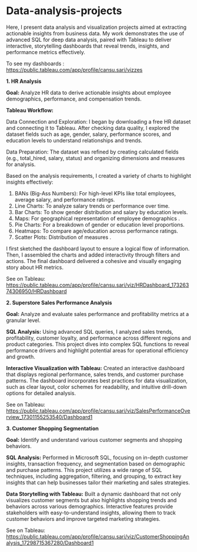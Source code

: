 # Data-analysis-projects

Here, I present data analysis and visualization projects aimed at extracting actionable insights from business data. My work demonstrates the use of advanced SQL for deep data analysis, paired with Tableau to deliver interactive, storytelling dashboards that reveal trends, insights, and performance metrics effectively.

To see my dashboards : https://public.tableau.com/app/profile/cansu.sari/vizzes

**1. HR Analysis**

**Goal:** Analyze HR data to derive actionable insights about employee demographics, performance, and compensation trends.

**Tableau Workflow:** 

Data Connection and Exploration: I began by downloading a free HR dataset and connecting it to Tableau. After checking data quality, I explored the dataset fields such as age, gender, salary, performance scores, and education levels to understand relationships and trends.

Data Preparation: The dataset was refined by creating calculated fields (e.g., total_hired, salary, status) and organizing dimensions and measures for analysis.

Based on the analysis requirements, I created a variety of charts to highlight insights effectively:

1. BANs (Big-Ass Numbers): For high-level KPIs like total employees, average salary, and performance ratings.
2. Line Charts: To analyze salary trends or performance over time.
3. Bar Charts: To show gender distribution and salary by education levels.
4. Maps: For geographical representation of employee demographics .
5. Pie Charts: For a breakdown of gender or education level proportions.
6. Heatmaps: To compare age/education across performance ratings.
7. Scatter Plots: Distribution of measures .

I first sketched the dashboard layout to ensure a logical flow of information. Then, I assembled the charts and added interactivity through filters and actions. The final dashboard delivered a cohesive and visually engaging story about HR metrics.

See on Tableau: https://public.tableau.com/app/profile/cansu.sari/viz/HRDashboard_17326374306950/HRDashboard

**2. Superstore Sales Performance Analysis**

**Goal:** Analyze and evaluate sales performance and profitability metrics at a granular level.

**SQL Analysis:** Using advanced SQL queries, I analyzed sales trends, profitability, customer loyalty, and performance across different regions and product categories. This project dives into complex SQL functions to reveal performance drivers and highlight potential areas for operational efficiency and growth.

**Interactive Visualization with Tableau:** Created an interactive dashboard that displays regional performance, sales trends, and customer purchase patterns. The dashboard incorporates best practices for data visualization, such as clear layout, color schemes for readability, and intuitive drill-down options for detailed analysis.

See on Tableau: https://public.tableau.com/app/profile/cansu.sari/viz/SalesPerformanceOverview_17301155253540/Dashboard1

**3. Customer Shopping Segmentation**

**Goal:** Identify and understand various customer segments and shopping behaviors.

**SQL Analysis:** Performed in Microsoft SQL, focusing on in-depth customer insights, transaction frequency, and segmentation based on demographic and purchase patterns. This project utilizes a wide range of SQL techniques, including aggregation, filtering, and grouping, to extract key insights that can help businesses tailor their marketing and sales strategies.

**Data Storytelling with Tableau:** Built a dynamic dashboard that not only visualizes customer segments but also highlights shopping trends and behaviors across various demographics. Interactive features provide stakeholders with easy-to-understand insights, allowing them to track customer behaviors and improve targeted marketing strategies.

See on Tableau: https://public.tableau.com/app/profile/cansu.sari/viz/CustomerShoppingAnalysis_17298715367280/Dashboard1
